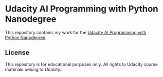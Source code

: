 # Udacity AI Programming with Python Nanodegree

This repository contains my work for the [Udacity AI Programming with Python Nanodegree](https://www.udacity.com/course/ai-programming-python-nanodegree--nd089).

## License

This repository is for educational purposes only. All rights to Udacity course materials belong to Udacity.
